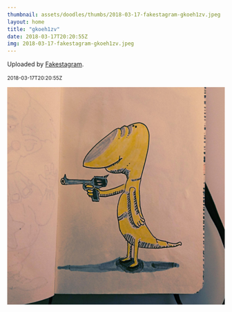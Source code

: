 ```yaml
---
thumbnail: assets/doodles/thumbs/2018-03-17-fakestagram-gkoeh1zv.jpeg
layout: home
title: "gkoeh1zv"
date: 2018-03-17T20:20:55Z
img: 2018-03-17-fakestagram-gkoeh1zv.jpeg
---
```


Uploaded by [Fakestagram](https://github.com/opyate/fakestagram).

<small>2018-03-17T20:20:55Z</small>

![Uploaded by Fakestagram](assets/doodles/original/2018-03-17-fakestagram-gkoeh1zv.jpeg)
